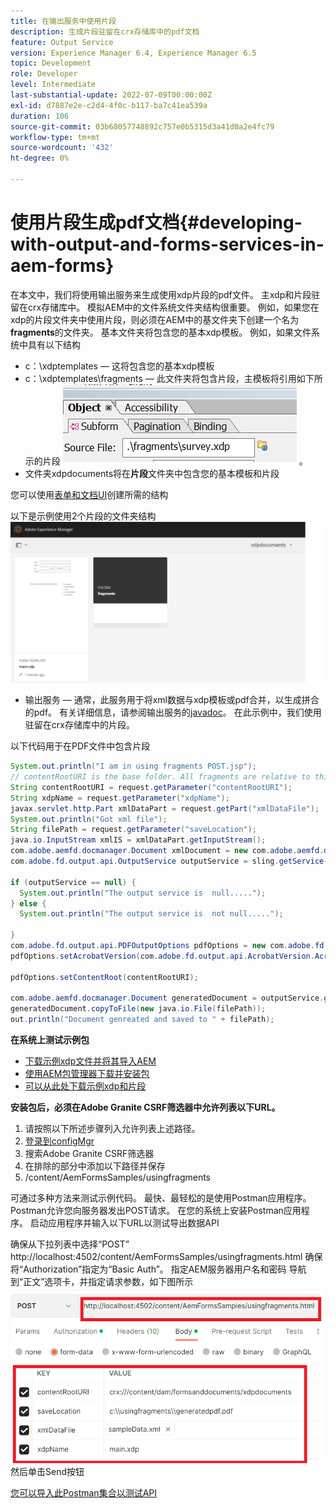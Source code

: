 ```yaml
---
title: 在输出服务中使用片段
description: 生成片段驻留在crx存储库中的pdf文档
feature: Output Service
version: Experience Manager 6.4, Experience Manager 6.5
topic: Development
role: Developer
level: Intermediate
last-substantial-update: 2022-07-09T00:00:00Z
exl-id: d7887e2e-c2d4-4f0c-b117-ba7c41ea539a
duration: 106
source-git-commit: 03b68057748892c757e0b5315d3a41d0a2e4fc79
workflow-type: tm+mt
source-wordcount: '432'
ht-degree: 0%

---
```


# 使用片段生成pdf文档{#developing-with-output-and-forms-services-in-aem-forms}


在本文中，我们将使用输出服务来生成使用xdp片段的pdf文件。 主xdp和片段驻留在crx存储库中。 模拟AEM中的文件系统文件夹结构很重要。 例如，如果您在xdp的片段文件夹中使用片段，则必须在AEM中的基文件夹下创建一个名为&#x200B;**fragments**&#x200B;的文件夹。 基本文件夹将包含您的基本xdp模板。 例如，如果文件系统中具有以下结构
* c：\xdptemplates — 这将包含您的基本xdp模板
* c：\xdptemplates\fragments — 此文件夹将包含片段，主模板将引用如下所示的片段
  ![fragment-xdp](assets/survey-fragment.png)。
* 文件夹xdpdocuments将在&#x200B;**片段**&#x200B;文件夹中包含您的基本模板和片段

您可以使用[表单和文档UI](http://localhost:4502/aem/forms.html/content/dam/formsanddocuments)创建所需的结构

以下是示例使用2个片段的文件夹结构
![表单&amp;文档](assets/fragment-folder-structure-ui.png)


* 输出服务 — 通常，此服务用于将xml数据与xdp模板或pdf合并，以生成拼合的pdf。 有关详细信息，请参阅输出服务的[javadoc](https://helpx.adobe.com/cn/experience-manager/6-5/forms/javadocs/index.html?com/adobe/fd/output/api/OutputService.html)。 在此示例中，我们使用驻留在crx存储库中的片段。


以下代码用于在PDF文件中包含片段

```java
System.out.println("I am in using fragments POST.jsp");
// contentRootURI is the base folder. All fragments are relative to this folder
String contentRootURI = request.getParameter("contentRootURI");
String xdpName = request.getParameter("xdpName");
javax.servlet.http.Part xmlDataPart = request.getPart("xmlDataFile");
System.out.println("Got xml file");
String filePath = request.getParameter("saveLocation");
java.io.InputStream xmlIS = xmlDataPart.getInputStream();
com.adobe.aemfd.docmanager.Document xmlDocument = new com.adobe.aemfd.docmanager.Document(xmlIS);
com.adobe.fd.output.api.OutputService outputService = sling.getService(com.adobe.fd.output.api.OutputService.class);

if (outputService == null) {
  System.out.println("The output service is  null.....");
} else {
  System.out.println("The output service is  not null.....");

}
com.adobe.fd.output.api.PDFOutputOptions pdfOptions = new com.adobe.fd.output.api.PDFOutputOptions();
pdfOptions.setAcrobatVersion(com.adobe.fd.output.api.AcrobatVersion.Acrobat_11);

pdfOptions.setContentRoot(contentRootURI);

com.adobe.aemfd.docmanager.Document generatedDocument = outputService.generatePDFOutput(xdpName, xmlDocument, pdfOptions);
generatedDocument.copyToFile(new java.io.File(filePath));
out.println("Document genreated and saved to " + filePath);
```

**在系统上测试示例包**

* [下载示例xdp文件并将其导入AEM](assets/xdp-templates-fragments.zip)
* [使用AEM包管理器下载并安装包](assets/using-fragments-assets.zip)
* [可以从此处下载示例xdp和片段](assets/xdptemplates.zip)

**安装包后，必须在Adobe Granite CSRF筛选器中允许列表以下URL。**

1. 请按照以下所述步骤列入允许列表上述路径。
1. [登录到configMgr](http://localhost:4502/system/console/configMgr)
1. 搜索Adobe Granite CSRF筛选器
1. 在排除的部分中添加以下路径并保存
1. /content/AemFormsSamples/usingfragments

可通过多种方法来测试示例代码。 最快、最轻松的是使用Postman应用程序。 Postman允许您向服务器发出POST请求。 在您的系统上安装Postman应用程序。
启动应用程序并输入以下URL以测试导出数据API

确保从下拉列表中选择“POST”
http://localhost:4502/content/AemFormsSamples/usingfragments.html
确保将“Authorization”指定为“Basic Auth”。 指定AEM服务器用户名和密码
导航到“正文”选项卡，并指定请求参数，如下图所示
![导出](assets/using-fragment-postman.png)
然后单击Send按钮

[您可以导入此Postman集合以测试API](assets/usingfragments.postman_collection.json)
